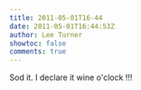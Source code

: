 ```yaml
---
title: 2011-05-01T16-44
date: 2011-05-01T16:44:53Z
author: Lee Turner
showtoc: false
comments: true
---
```


Sod it. I declare it wine o'clock !!!

